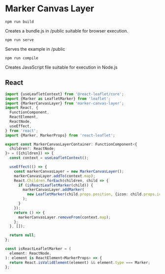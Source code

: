 # Marker Canvas Layer

`npm run build`

Creates a bundle.js in /public suitable for browser execution.

`npm run serve`

Serves the example in /public

`npm run compile`

Creates JavaScript file suitable for execution in Node.js

## React

```typescript
import {useLeafletContext} from '@react-leaflet/core';
import {Marker as LeafletMarker} from 'leaflet';
import {MarkerCanvasLayer} from 'marker-canvas-layer'; 
import React, {
  FunctionComponent,
  ReactElement,
  ReactNode,
  useEffect,
} from 'react';
import {Marker, MarkerProps} from 'react-leaflet';

export const MarkerCanvasLayerContainer: FunctionComponent<{
  children?: ReactNode;
}> = ({children}) => {
  const context = useLeafletContext();

  useEffect(() => {
    const markerCanvasLayer = new MarkerCanvasLayer();
    markerCanvasLayer.addTo(context.map);
    React.Children.forEach(children, child => {
      if (isReactLeafletMarker(child)) {
        markerCanvasLayer.addMarker(
          new LeafletMarker(child.props.position, {icon: child.props.icon}),
        );
      }
    });
    return () => {
      markerCanvasLayer.removeFrom(context.map);
    };
  }, []);

  return null;
};

const isReactLeafletMarker = (
  element: ReactNode,
): element is ReactElement<MarkerProps> => {
  return React.isValidElement(element) && element.type === Marker;
};
```
